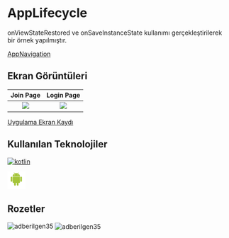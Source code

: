 
# AppLifecycle

onViewStateRestored ve  onSaveInstanceState kullanımı gerçekleştirilerek bir örnek yapılmıştır.

[AppNavigation](https://github.com/FMSSBilisimAndroid/oguzhan_tasyaran_odev3)

## Ekran Görüntüleri

Join Page             |  Login Page             
:-------------------------:|:-------------------------:
![](https://user-images.githubusercontent.com/83397231/189524414-7db93a62-8b65-47d6-9a76-82f1f9cac46b.png)  |  ![](https://user-images.githubusercontent.com/83397231/189524434-060ac9e3-e91c-4feb-a377-e20dd30f87c1.png)

[Uygulama Ekran Kaydı](https://user-images.githubusercontent.com/83397231/189524471-50463315-c6b1-40fa-8e5f-3ea7e922c11f.webm)

  
## Kullanılan Teknolojiler
 <a href="https://kotlinlang.org" target="_blank" rel="noreferrer"> <img src="https://www.vectorlogo.zone/logos/kotlinlang/kotlinlang-icon.svg" alt="kotlin" width="40" height="40"/><p align="left"> <a href="https://developer.android.com" target="_blank" rel="noreferrer"> <img src="https://raw.githubusercontent.com/devicons/devicon/master/icons/android/android-original-wordmark.svg" alt="android" width="40" height="40"/> </a> 
  
## Rozetler

<p><img align="left" src="https://github-readme-stats.vercel.app/api/top-langs?username=adberilgen35&show_icons=true&locale=en&layout=compact" alt="adberilgen35" /></p>

<p>&nbsp;<img align="center" src="https://github-readme-stats.vercel.app/api?username=adberilgen35&show_icons=true&locale=en" alt="adberilgen35" /></p>

  
  
